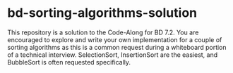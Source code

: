 # bd-sorting-algorithms-solution

This repository is a solution to the Code-Along for BD 7.2. You are encouraged to explore and write your own implementation for a couple of sorting algorithms as this is a common request during a whiteboard portion of a technical interview. SelectionSort, InsertionSort are the easiest, and BubbleSort is often requested specifically.
